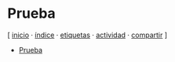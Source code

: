 # Prueba
[ [inicio](../index.md) · [índice](../indice.md) · [etiquetas](../etiquetas.md) · [actividad](../actividad.md) · [compartir](https://x.com/intent/tweet?text=Prueba%20%E2%80%94%20Etiquetas%0A%0A%E2%86%92%20https%3A%2F%2Fjucardus.github.io%2Fp%2Fr%2Fprueba%0A%0A%E2%86%92%20https%3A%2F%2Fgithub.com%2Fjucardus%2Fjucardus.github.io%2Fblob%2Fmain%2Fp%2Fr%2Fprueba.md%0A%0A%23etiquetas_jucardus) ]

* [Prueba](p/r/u/prueba.md)